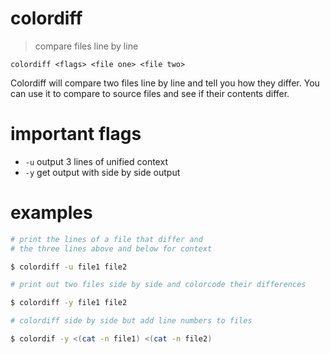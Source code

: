 # colordiff
> compare files line by line  

`colordiff <flags> <file one> <file two>`  

Colordiff will compare two files line by line and tell you how they differ. You can use it to compare to source files and see if their contents differ. 

# important flags
* `-u` output 3 lines of unified context
* `-y` get output with side by side output

# examples
``` sh
# print the lines of a file that differ and 
# the three lines above and below for context

$ colordiff -u file1 file2
```
``` sh
# print out two files side by side and colorcode their differences

$ colordiff -y file1 file2
```
``` sh
# colordiff side by side but add line numbers to files

$ colordif -y <(cat -n file1) <(cat -n file2)
```
